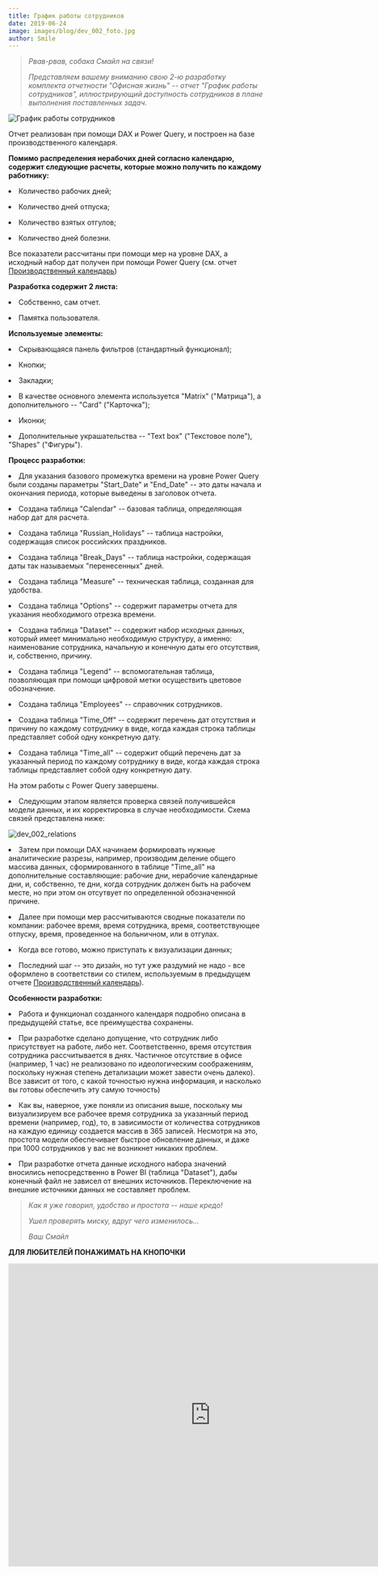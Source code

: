 ```yaml
---
title: График работы сотрудников
date: 2019-06-24
image: images/blog/dev_002_foto.jpg
author: Smile
---
```


> *Рвав-рвав, собака Смайл на связи!*
>
> *Представляем вашему вниманию свою 2-ю разработку комплекта отчетности "Офисная жизнь" -- отчет "График работы сотрудников", иллюстрирующий доступность сотрудников в плане выполнения поставленных задач.*
>

![График работы сотрудников](https://kkadikin.ru/images/blog/dev_002_screen.jpg)

Отчет реализован при помощи DAX и Power Query, и построен на базе производственного календаря.

**Помимо распределения нерабочих дней согласно календарю, содержит следующие расчеты, которые можно получить по каждому работнику:** 

**<li>** Количество рабочих дней;

**<li>** Количество дней отпуска;

**<li>** Количество взятых отгулов;

**<li>** Количество дней болезни.

Все показатели рассчитаны при помощи мер на уровне DAX, а исходный набор дат получен при помощи Power Query (см. отчет [Производственный календарь](https://kkadikin.ru/ru/blog/development_ru/dev_001/))


**Разработка содержит 2 листа:**

**<li>** Собственно, сам отчет.

**<li>** Памятка пользователя.

**Используемые элементы:**

**<li>** Скрывающаяся панель фильтров (стандартный функционал);

**<li>** Кнопки;

**<li>** Закладки;

**<li>** В качестве основного элемента используется "Matrix" ("Матрица"), а дополнительного -- "Card" ("Карточка");

**<li>** Иконки;

**<li>** Дополнительные украшательства -- "Text box" ("Текстовое поле"), "Shapes" ("Фигуры").

**Процесс разработки:**

**<li>** Для указания базового промежутка времени на уровне Power Query были созданы параметры "Start_Date" и "End_Date"  -- это даты начала и окончания периода, которые выведены в заголовок отчета.

**<li>** Создана таблица "Calendar" -- базовая таблица, определяющая набор дат для расчета.

**<li>** Создана таблица "Russian_Holidays" -- таблица настройки, содержащая список российских праздников.

**<li>** Создана таблица "Break_Days" -- таблица настройки, содержащая даты так называемых "перенесенных" дней.

**<li>** Создана таблица "Measure" -- техническая таблица, созданная для удобства.

**<li>** Создана таблица "Options" -- содержит параметры отчета для указания необходимого отрезка времени.

**<li>** Создана таблица "Dataset" -- содержит набор исходных данных, который имеет минимально необходимую структуру, а именно: наименование сотрудника, начальную и конечную даты его отсутствия, и, собственно, причину.

**<li>** Создана таблица "Legend" -- вспомогательная таблица, позволяющая при помощи цифровой метки осуществить цветовое обозначение.

**<li>** Создана таблица "Employees" -- справочник сотрудников.

**<li>** Создана таблица "Time_Off" -- содержит перечень дат отсутствия и причину по каждому сотруднику в виде, когда каждая строка таблицы представляет собой одну конкретную дату.

**<li>** Создана таблица "Time_all" -- содержит общий перечень дат за указанный период по каждому сотруднику в виде, когда каждая строка таблицы представляет собой одну конкретную дату.

На этом работы с Power Query завершены. 

**<li>** Следующим этапом является проверка связей получившейся модели данных, и их корректировка в случае необходимости. Схема связей представлена ниже:

![dev_002_relations](https://kkadikin.ru/images/blog/dev_002_relations.jpg)

**<li>** Затем при помощи DAX начинаем формировать нужные аналитические разрезы, например, производим деление общего массива данных, сформированного в таблице "Time_all" на дополнительные составляющие: рабочие дни, нерабочие календарные дни, и, собственно, те дни, когда сотрудник должен быть на рабочем месте, но при этом он отсутвует по определенной обозначенной причине.

**<li>** Далее при помощи мер рассчитываются сводные показатели по компании: рабочее время, время сотрудника, время, соответствующее отпуску, время, проведенное на больничном, или в отгулах. 

**<li>** Когда все готово, можно приступать к визуализации данных;

**<li>** Последний шаг -- это дизайн, но тут уже раздумий не надо - все оформлено в соответствии со стилем, используемым в предыдущем отчете [Производственный календарь](https://kkadikin.ru/ru/blog/development_ru/dev_001/)).

**Особенности разработки:**

**<li>** Работа и функционал созданного календаря подробно описана в предыдущейй статье, все преимущества сохранены.

**<li>** При разработке сделано допущение, что сотрудник либо присутствует на работе, либо нет. Соответственно, время отсутствия сотрудника рассчитывается в днях. Частичное отсутствие в офисе (например, 1 час) не реализовано по идеологическим соображениям, поскольку нужная степень детализации может завести очень далеко). Все зависит от того, с какой точностью нужна информация, и насколько вы готовы обеспечить эту самую точность)

**<li>** Как вы, наверное, уже поняли из описания выше, поскольку мы визуализируем все рабочее время сотрудника за указанный период времени (например, год), то, в зависимости от количества сотрудников на каждую единицу создается массив в 365 записей.
Несмотря на это, простота модели обеспечивает быстрое обновление данных, и даже при 1000 сотрудников у вас не возникнет никаких проблем.

**<li>** При разработке отчета данные исходного набора значений вносились непосредственно в Power BI (таблица "Dataset"), дабы конечный файл не зависел от внешних источников. Переключение на внешние источники данных не составляет проблем.

> *Как я уже говорил, удобство и простота -- наше кредо!*
>
> *Ушел проверять миску, вдруг чего изменилось...*
>
> *Ваш Смайл*

**ДЛЯ ЛЮБИТЕЛЕЙ ПОНАЖИМАТЬ НА КНОПОЧКИ**

<iframe width="800" height="600" src="https://app.powerbi.com/view?r=eyJrIjoiOWUzMDgwMTQtNTIxYi00OTA4LTg5NjMtNjg2M2UyMjI3NDk2IiwidCI6IjE4YjFiOTZhLTk0MTQtNDE3MC1iNmNhLTZkODU3NTJlNTZmOCIsImMiOjZ9" frameborder="0" allowFullScreen="true"></iframe>